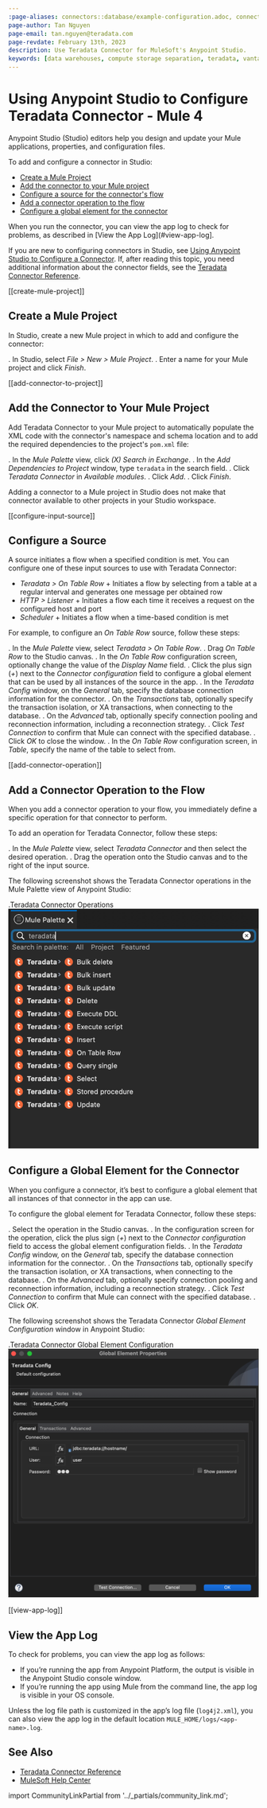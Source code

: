 ```yaml
---
:page-aliases: connectors::database/example-configuration.adoc, connectors::db/example-configuration.adoc
page-author: Tan Nguyen
page-email: tan.nguyen@teradata.com
page-revdate: February 13th, 2023
description: Use Teradata Connector for MuleSoft's Anypoint Studio.
keywords: [data warehouses, compute storage separation, teradata, vantage, cloud data platform, object storage, business intelligence, enterprise analytics, mule, mulesoft, teradata connector, anypoint studio.]
---
```


# Using Anypoint Studio to Configure Teradata Connector - Mule 4


Anypoint Studio (Studio) editors help you design and update your Mule applications, properties, and configuration files.

To add and configure a connector in Studio:

- [Create a Mule Project](#create-mule-project)
- [Add the connector to your Mule project](#add-connector-to-project)
- [Configure a source for the connector's flow](#configure-input-source)
- [Add a connector operation to the flow](#add-connector-operation)
- [Configure a global element for the connector](#configure-global-element)

When you run the connector, you can view the app log to check for problems, as described in [View the App Log](#view-app-log].


If you are new to configuring connectors in Studio, see [Using Anypoint Studio to Configure a Connector](https://docs.mulesoft.com/connectors/introduction/intro-config-use-studi). If, after reading this topic, you need additional information about the connector fields, see the [Teradata Connector Reference](./reference.adoc).

[[create-mule-project]]
## Create a Mule Project

In Studio, create a new Mule project in which to add and configure the connector:

. In Studio, select *File > New > Mule Project*.
. Enter a name for your Mule project and click *Finish*.

[[add-connector-to-project]]
## Add the Connector to Your Mule Project

Add Teradata Connector to your Mule project to automatically populate the XML code with the connector's namespace and schema location and to add the required dependencies to the project's `pom.xml` file:

. In the *Mule Palette* view, click *(X) Search in Exchange*.
. In the *Add Dependencies to Project* window, type `teradata` in the search field.
. Click *Teradata Connector* in *Available modules*.
. Click *Add*.
. Click *Finish*.

Adding a connector to a Mule project in Studio does not make that connector available to other projects in your Studio workspace.

[[configure-input-source]]
## Configure a Source

A source initiates a flow when a specified condition is met.
You can configure one of these input sources to use with Teradata Connector:

* *Teradata > On Table Row* +
Initiates a flow by selecting from a table at a regular interval and generates one message per obtained row
* *HTTP > Listener* +
Initiates a flow each time it receives a request on the configured host and port
* *Scheduler* +
Initiates a flow when a time-based condition is met

For example, to configure an *On Table Row* source, follow these steps:

. In the *Mule Palette* view, select *Teradata > On Table Row*.
. Drag *On Table Row* to the Studio canvas.
. In the *On Table Row* configuration screen, optionally change the value of the *Display Name* field.
. Click the plus sign (*+*) next to the *Connector configuration* field to configure a global element that can be used by all instances of the source in the app.
. In the *Teradata Config* window, on the *General* tab, specify the database connection information for the connector.
. On the *Transactions* tab, optionally specify the transaction isolation, or XA transactions, when connecting to the database.
. On the *Advanced* tab, optionally specify connection pooling and reconnection information, including a reconnection strategy.
. Click *Test Connection* to confirm that Mule can connect with the specified database.
. Click *OK* to close the window.
. In the *On Table Row* configuration screen, in *Table*, specify the name of the table to select from.

[[add-connector-operation]]
## Add a Connector Operation to the Flow

When you add a connector operation to your flow, you immediately define a specific operation for that connector to perform.

To add an operation for Teradata Connector, follow these steps:

. In the *Mule Palette* view, select *Teradata Connector* and then select the desired operation.
. Drag the operation onto the Studio canvas and to the right of the input source.

The following screenshot shows the Teradata Connector operations in the Mule Palette view of Anypoint Studio:

.Teradata Connector Operations
![Teradata Connector Operations](./images/teradata-operations.png)

## Configure a Global Element for the Connector

When you configure a connector, it’s best to configure a global element that all instances of that connector in the app can use. 

To configure the global element for Teradata Connector, follow these steps:

. Select the operation in the Studio canvas.
. In the configuration screen for the operation, click the plus sign (*+*) next to the *Connector configuration* field to access the global element configuration fields.
. In the *Teradata Config* window, on the *General* tab, specify the database connection information for the connector.
. On the *Transactions* tab, optionally specify the transaction isolation, or XA transactions, when connecting to the database.
. On the *Advanced* tab, optionally specify connection pooling and reconnection information, including a reconnection strategy.
. Click *Test Connection* to confirm that Mule can connect with the specified database.
. Click *OK*.

The following screenshot shows the Teradata Connector *Global Element Configuration* window in Anypoint Studio:

.Teradata Connector Global Element Configuration
![Teradata Connector Global Element Configuration](./images/teradata-global-configuration.png)

[[view-app-log]]
## View the App Log

To check for problems, you can view the app log as follows:

* If you’re running the app from Anypoint Platform, the output is visible in the Anypoint Studio console window.
* If you’re running the app using Mule from the command line, the app log is visible in your OS console.

Unless the log file path is customized in the app’s log file (`log4j2.xml`), you can also view the app log in the default location `MULE_HOME/logs/<app-name>.log`.

## See Also

* [Teradata Connector Reference](./reference.md)
* [MuleSoft Help Center](https://help.mulesoft.com)

import CommunityLinkPartial from '../_partials/community_link.md';

<CommunityLinkPartial />
